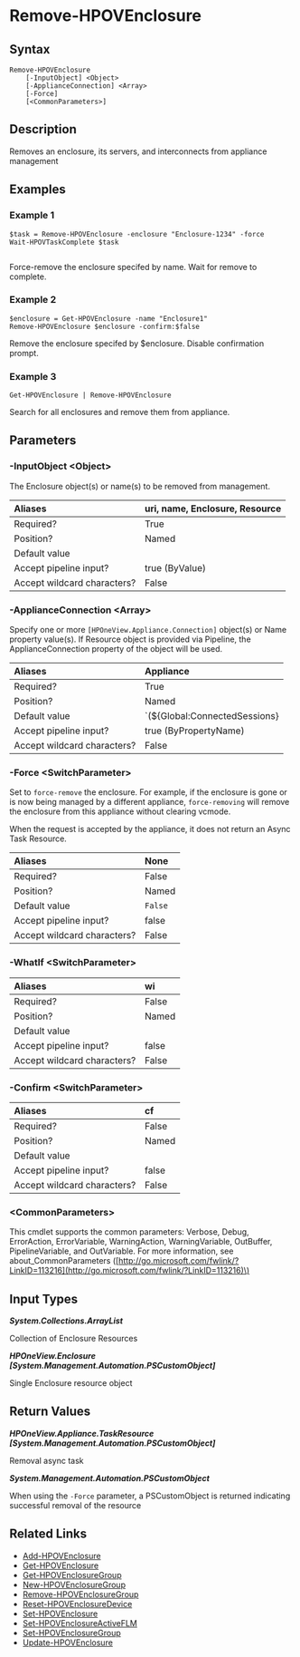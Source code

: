 ﻿---
description: Removes an enclosure and associated devices.
---

# Remove-HPOVEnclosure

## Syntax

```text
Remove-HPOVEnclosure
    [-InputObject] <Object>
    [-ApplianceConnection] <Array>
    [-Force]
    [<CommonParameters>]
```

## Description

Removes an enclosure, its servers, and interconnects from appliance management

## Examples

###  Example 1 

```text
$task = Remove-HPOVEnclosure -enclosure "Enclosure-1234" -force
Wait-HPOVTaskComplete $task
                        
```

Force-remove the enclosure specifed by name. Wait for remove to complete.

###  Example 2 

```text
$enclosure = Get-HPOVEnclosure -name "Enclosure1"
Remove-HPOVEnclosure $enclosure -confirm:$false
```

Remove the enclosure specifed by $enclosure. Disable confirmation prompt.

###  Example 3 

```text
Get-HPOVEnclosure | Remove-HPOVEnclosure
```

Search for all enclosures and remove them from appliance.

## Parameters

### -InputObject &lt;Object&gt;

The Enclosure object(s) or name(s) to be removed from management.

| Aliases | uri, name, Enclosure, Resource |
| :--- | :--- |
| Required? | True |
| Position? | Named |
| Default value |  |
| Accept pipeline input? | true (ByValue) |
| Accept wildcard characters? | False |

### -ApplianceConnection &lt;Array&gt;

Specify one or more `[HPOneView.Appliance.Connection]` object(s) or Name property value(s). If Resource object is provided via Pipeline, the ApplianceConnection property of the object will be used.

| Aliases | Appliance |
| :--- | :--- |
| Required? | True |
| Position? | Named |
| Default value | `(${Global:ConnectedSessions} | ? Default)` |
| Accept pipeline input? | true (ByPropertyName) |
| Accept wildcard characters? | False |

### -Force &lt;SwitchParameter&gt;

Set to `force-remove` the enclosure. For example, if the enclosure is gone or is now being managed by a different appliance, `force-removing` will remove the enclosure from this appliance without clearing vcmode. 

When the request is accepted by the appliance, it does not return an Async Task Resource.

| Aliases | None |
| :--- | :--- |
| Required? | False |
| Position? | Named |
| Default value | `False` |
| Accept pipeline input? | false |
| Accept wildcard characters? | False |

### -WhatIf &lt;SwitchParameter&gt;



| Aliases | wi |
| :--- | :--- |
| Required? | False |
| Position? | Named |
| Default value |  |
| Accept pipeline input? | false |
| Accept wildcard characters? | False |

### -Confirm &lt;SwitchParameter&gt;



| Aliases | cf |
| :--- | :--- |
| Required? | False |
| Position? | Named |
| Default value |  |
| Accept pipeline input? | false |
| Accept wildcard characters? | False |

### &lt;CommonParameters&gt;

This cmdlet supports the common parameters: Verbose, Debug, ErrorAction, ErrorVariable, WarningAction, WarningVariable, OutBuffer, PipelineVariable, and OutVariable. For more information, see about\_CommonParameters \([http://go.microsoft.com/fwlink/?LinkID=113216](http://go.microsoft.com/fwlink/?LinkID=113216)\)

## Input Types

_**System.Collections.ArrayList**_

Collection of Enclosure Resources

_**HPOneView.Enclosure [System.Management.Automation.PSCustomObject]**_

Single Enclosure resource object

## Return Values

_**HPOneView.Appliance.TaskResource [System.Management.Automation.PSCustomObject]**_

Removal async task

_**System.Management.Automation.PSCustomObject**_

When using the `-Force` parameter, a PSCustomObject is returned indicating successful removal of the resource

## Related Links

* [Add-HPOVEnclosure](add-hpovenclosure.md)
* [Get-HPOVEnclosure](get-hpovenclosure.md)
* [Get-HPOVEnclosureGroup](get-hpovenclosuregroup.md)
* [New-HPOVEnclosureGroup](new-hpovenclosuregroup.md)
* [Remove-HPOVEnclosureGroup](remove-hpovenclosuregroup.md)
* [Reset-HPOVEnclosureDevice](reset-hpovenclosuredevice.md)
* [Set-HPOVEnclosure](set-hpovenclosure.md)
* [Set-HPOVEnclosureActiveFLM](set-hpovenclosureactiveflm.md)
* [Set-HPOVEnclosureGroup](set-hpovenclosuregroup.md)
* [Update-HPOVEnclosure](update-hpovenclosure.md)
